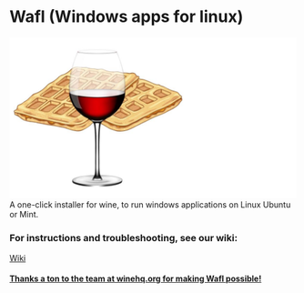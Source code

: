 # Wafl (Windows apps for linux)
<img src="https://github.com/pikalover6/Wafl/blob/master/waflpeg3.jpg?raw=true">
A one-click installer for wine, to run windows applications on Linux Ubuntu or Mint.

### For instructions and troubleshooting, see our wiki:
<a href="https://github.com/pikalover6/Wafl/wiki"> Wiki
  
#### Thanks a ton to the team at winehq.org for making Wafl possible!
